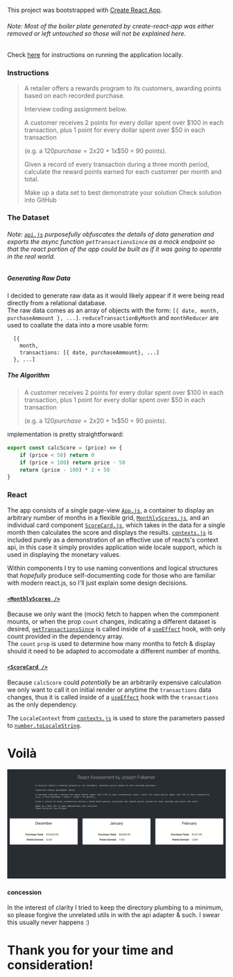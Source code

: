 This project was bootstrapped with [Create React App](https://github.com/facebook/create-react-app).

###### Note: Most of the boiler plate generated by create-react-app was either removed or left untouched so those will not be explained here.

Check [here](https://github.com/JrFolk/react-assessment/blob/master/instructions.md) for instructions on running the application locally.

### Instructions
> A retailer offers a rewards program to its customers, awarding points based on each recorded purchase.
>
> Interview coding assignment below.
>
> A customer receives 2 points for every dollar spent over $100 in each transaction, plus 1 point for every dollar spent over $50 in each transaction
>
> (e.g. a $120 purchase = 2x$20 + 1x$50 = 90 points).
>
> Given a record of every transaction during a three month period, calculate the reward points earned for each customer per month and total.
>
> Make up a data set to best demonstrate your solution
> Check solution into GitHub

### The Dataset

###### Note: [`api.js`](src/api.js) purposefully obfuscates the details of data generation and exports the async function `getTransactionsSince` as a mock endpoint so that the react portion of the app could be built as if it was going to operate in the real world.

##### Generating Raw Data

I decided to generate raw data as it would likely appear if it were being read directly from a relational database.  
The raw data comes as an array of objects with the form: `[{ date, month, purchaseAmmount }, ...]`.
`reduceTransactionByMonth` and `monthReducer` are used to coallate the data into a more usable form:

```
  [{
    month,
    transactions: [{ date, purchaseAmmount}, ...]
  }, ...]
```

##### The Algorithm
>A customer receives 2 points for every dollar spent over $100 in each transaction,
plus 1 point for every dollar spent over $50 in each transaction
>
>(e.g. a $120 purchase = 2x$20 + 1x$50 = 90 points).

implementation is pretty straightforward:
``` javascript
export const calcScore = (price) => {
    if (price < 50) return 0
    if (price < 100) return price - 50
    return (price - 100) * 2 + 50
}
```
### React

The app consists of a single page-view [`App.js`](src/App.js), a container to display an arbitrary number of months in a flexible grid, [`MonthlyScores.js`](src/MonthlyScores.js), and an individual card component [`ScoreCard.js`](src/ScoreCard.js), which takes in the data for a single month then calculates the score and displays the results.
[`contexts.js`](src/contexts.js) is included purely as a demonstration of an effective use of reacts's context api, in this case it simply provides application wide locale support, which is used in displaying the monetary values.   

Within components I try to use naming conventions and logical structures that _hopefully_ produce self-documenting code for those who are familiar with modern react.js, so I'll just explain some design decisions.

#### [`<MonthlyScores />`](src/MonthlyScores.js)

Because we only want the (mock) fetch to happen when the commponent mounts, or when the prop `count` changes, indicating a different dataset is desired, [`getTransactionsSince`](src/api.js#L42) is called inside of a [`useEffect`](https://reactjs.org/docs/hooks-reference.html#useeffect) hook, with only count provided in the dependency array.  
The `count` `prop` is used to determine how many months to fetch & display should it need to be adapted to accomodate a different number of months.

#### [`<ScoreCard />`](src/ScoreCard.js)

Because `calcScore` could _potentially_ be an arbitrarily expensive calculation we only want to call it on initial render or anytime the `transactions` data changes, thus it is called inside of a [`useEffect`](https://reactjs.org/docs/hooks-reference.html#useeffect) hook with the `transactions` as the only dependency.

The `LocaleContext` from [`contexts.js`](src/contexts.js) is used to store the parameters passed to [`number.toLocaleString`](https://developer.mozilla.org/en-US/docs/Web/JavaScript/Reference/Global_Objects/Number/toLocaleString).
# Voilà

![screenshot.png](https://github.com/JrFolk/react-assessment/blob/master/screenshot.png?raw=true)

#### concession
In the interest of clarity I tried to keep the directory plumbing to a minimum, so please forgive the unrelated utils in with the api adapter & such. I swear this usually never happens :)

# Thank you for your time and consideration!
